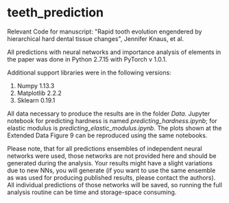 # teeth_prediction

Relevant Code for manuscript: "Rapid tooth evolution engendered by hierarchical hard dental tissue changes", Jennifer Knaus, et al.

All predictions with neural networks and importance analysis of elements in the paper was done in Python 2.7.15 with PyTorch v 1.0.1. 

Additional support libraries were in the following versions:

1. Numpy 1.13.3
2. Matplotlib 2.2.2
3. Sklearn 0.19.1

All data necessary to produce the results are in the folder *Data*. Jupyter notebook for predicting hardness is named *predicting_hardness.ipynb*; for elastic modulus is *predicting_elastic_modulus.ipynb*. The plots shown at the Extended Data Figure 9 can be reproduced using the same notebooks. 

Please note, that for all predictions ensembles of independent neural networks were used, those networks are not provided here and should be generated during the analysis. Your results might have a slight variations due to new NNs, you will generate (if you want to use the same ensemble as was used for producing published results, please contact the authors). All individual predictions of those networks will be saved, so running the full analysis routine can be time and storage-space consuming.
